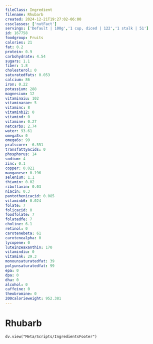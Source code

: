 ```yaml
---
fileClass: Ingredient
filename: Rhubarb
created: 2024-12-21T19:27:02-06:00
cssclasses: ['nutFact']
servings: ['Default | 100g','1 cup, diced | 122','1 stalk | 51']
id: 167758
foodgroup: Fruits
calories: 21
fat: 0.2
protein: 0.9
carbohydrate: 4.54
sugars: 1.1
fiber: 1.8
cholesterol: 0
saturatedfats: 0.053
calcium: 86
iron: 0.22
potassium: 288
magnesium: 12
vitaminaiu: 102
vitaminarae: 5
vitaminc: 8
vitaminb12: 0
vitamind: 0
vitamine: 0.27
netcarbs: 2.74
water: 93.61
omega3s: 0
omega6s: 99
pralscore: -6.551
transfattyacids: 0
phosphorus: 14
sodium: 4
zinc: 0.1
copper: 0.021
manganese: 0.196
selenium: 1.1
thiamin: 0.02
riboflavin: 0.03
niacin: 0.3
pantothenicacid: 0.085
vitaminb6: 0.024
folate: 7
folicacid: 0
foodfolate: 7
folatedfe: 7
choline: 6.1
retinol: 0
carotenebeta: 61
carotenealpha: 0
lycopene: 0
luteinzeaxanthin: 170
vitamindiu: 0
vitamink: 29.3
monounsaturatedfat: 39
polyunsaturatedfat: 99
epa: 0
dpa: 0
dha: 0
alcohol: 0
caffeine: 0
theobromine: 0
200calorieweight: 952.381
---
```


# Rhubarb

```dataviewjs
dv.view("Meta/Scripts/IngredientsFooter")
```